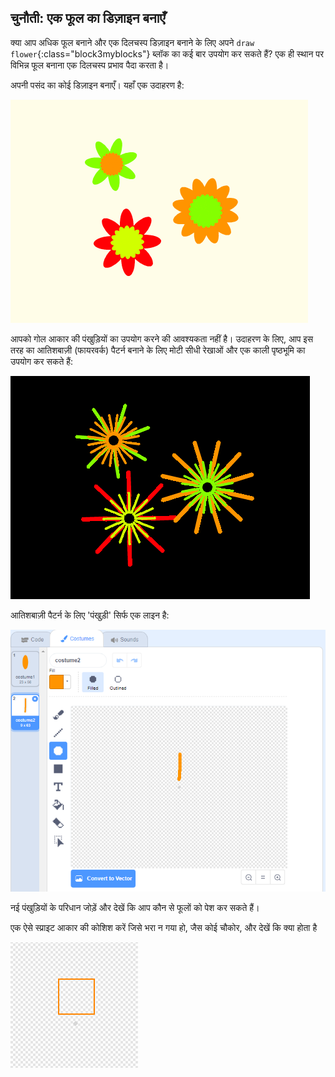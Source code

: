 ## चुनौती: एक फूल का डिज़ाइन बनाएँ

क्या आप अधिक फूल बनाने और एक दिलचस्प डिज़ाइन बनाने के लिए अपने `draw flower`{:class="block3myblocks"} ब्लॉक का कई बार उपयोग कर सकते हैं? एक ही स्थान पर विभिन्न फूल बनाना एक दिलचस्प प्रभाव पैदा करता है।

अपनी पसंद का कोई डिज़ाइन बनाएँ। यहाँ एक उदाहरण है:

![स्क्रीनशॉट](images/flower-three.png)

आपको गोल आकार की पंखुड़ियों का उपयोग करने की आवश्यकता नहीं है। उदाहरण के लिए, आप इस तरह का आतिशबाज़ी (फायरवर्क) पैटर्न बनाने के लिए मोटी सीधी रेखाओं और एक काली पृष्ठभूमि का उपयोग कर सकते हैं:

![स्क्रीनशॉट](images/flower-fireworks.png)

आतिशबाज़ी पैटर्न के लिए 'पंखुड़ी' सिर्फ एक लाइन है:

![स्क्रीनशॉट](images/flower-firework-petal.png)

नई पंखुड़ियों के परिधान जोड़ें और देखें कि आप कौन से फूलों को पेश कर सकते हैं।

एक ऐसे स्प्राइट आकार की कोशिश करें जिसे भरा न गया हो, जैस कोई चौकोर, और देखें कि क्या होता है

![स्क्रीनशॉट](images/flower-square-petal.png)